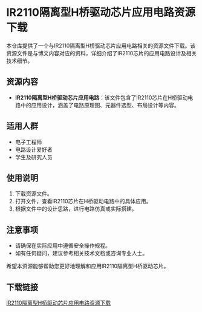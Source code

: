 # IR2110隔离型H桥驱动芯片应用电路资源下载

本仓库提供了一个与IR2110隔离型H桥驱动芯片应用电路相关的资源文件下载。该资源文件是与博文内容对应的资料，详细介绍了IR2110芯片的应用电路设计及相关技术细节。

## 资源内容

- **IR2110隔离型H桥驱动芯片应用电路**：该文件包含了IR2110芯片在H桥驱动电路中的应用设计，涵盖了电路原理图、元器件选型、布局设计等内容。

## 适用人群

- 电子工程师
- 电路设计爱好者
- 学生及研究人员

## 使用说明

1. 下载资源文件。
2. 打开文件，查看IR2110芯片在H桥驱动电路中的具体应用。
3. 根据文件中的设计思路，进行电路仿真或实际搭建。

## 注意事项

- 请确保在实际应用中遵循安全操作规程。
- 如有任何疑问，建议参考相关技术文档或咨询专业人士。

希望本资源能够帮助您更好地理解和应用IR2110隔离型H桥驱动芯片。

## 下载链接

[IR2110隔离型H桥驱动芯片应用电路资源下载](https://pan.quark.cn/s/bbc36855e8e9)